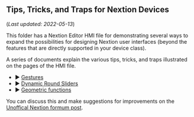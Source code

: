 ## Tips, Tricks, and Traps for Nextion Devices
(_Last updated: 2022-05-13_)

This folder has a Nextion Editor HMI file for demonstrating several ways to expand the possibilities for designing Nextion user interfaces (beyond the features that are directly supported in your device class).

A series of documents explain the various tips, tricks, and traps illustrated on the pages of the HMI file.

* ▶️ [Gestures](/Tips_and_Tricks/NEXTION_GESTURES.md)
* ▶️ [Dynamic Round Sliders](/Tips_and_Tricks/ROUND_SLIDERS.md)
* ▶️ [Geometric functions](/Tips_and_Tricks/GEOMETRIC_FUNCTIONS.md)
 

You can discuss this and make suggestions for improvements on the [Unoffical Nextion formum post](https://unofficialnextion.com/t/nextion-gesture-tips-tricks/1585).
